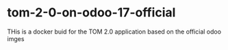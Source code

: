 # tom-2-0-on-odoo-17-official
THis is a docker buid for the TOM 2.0 application based on the official odoo imges

